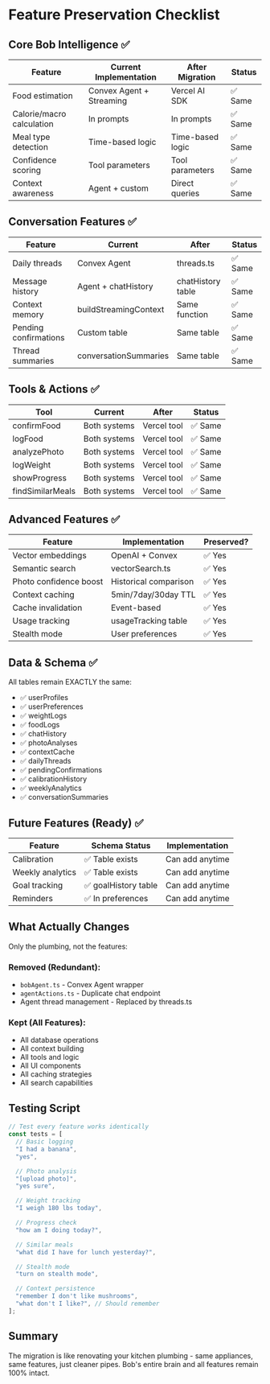 # Feature Preservation Checklist

## Core Bob Intelligence ✅

| Feature                   | Current Implementation   | After Migration  | Status  |
| ------------------------- | ------------------------ | ---------------- | ------- |
| Food estimation           | Convex Agent + Streaming | Vercel AI SDK    | ✅ Same |
| Calorie/macro calculation | In prompts               | In prompts       | ✅ Same |
| Meal type detection       | Time-based logic         | Time-based logic | ✅ Same |
| Confidence scoring        | Tool parameters          | Tool parameters  | ✅ Same |
| Context awareness         | Agent + custom           | Direct queries   | ✅ Same |

## Conversation Features ✅

| Feature               | Current               | After             | Status  |
| --------------------- | --------------------- | ----------------- | ------- |
| Daily threads         | Convex Agent          | threads.ts        | ✅ Same |
| Message history       | Agent + chatHistory   | chatHistory table | ✅ Same |
| Context memory        | buildStreamingContext | Same function     | ✅ Same |
| Pending confirmations | Custom table          | Same table        | ✅ Same |
| Thread summaries      | conversationSummaries | Same table        | ✅ Same |

## Tools & Actions ✅

| Tool             | Current      | After       | Status  |
| ---------------- | ------------ | ----------- | ------- |
| confirmFood      | Both systems | Vercel tool | ✅ Same |
| logFood          | Both systems | Vercel tool | ✅ Same |
| analyzePhoto     | Both systems | Vercel tool | ✅ Same |
| logWeight        | Both systems | Vercel tool | ✅ Same |
| showProgress     | Both systems | Vercel tool | ✅ Same |
| findSimilarMeals | Both systems | Vercel tool | ✅ Same |

## Advanced Features ✅

| Feature                | Implementation        | Preserved? |
| ---------------------- | --------------------- | ---------- |
| Vector embeddings      | OpenAI + Convex       | ✅ Yes     |
| Semantic search        | vectorSearch.ts       | ✅ Yes     |
| Photo confidence boost | Historical comparison | ✅ Yes     |
| Context caching        | 5min/7day/30day TTL   | ✅ Yes     |
| Cache invalidation     | Event-based           | ✅ Yes     |
| Usage tracking         | usageTracking table   | ✅ Yes     |
| Stealth mode           | User preferences      | ✅ Yes     |

## Data & Schema ✅

All tables remain EXACTLY the same:

- ✅ userProfiles
- ✅ userPreferences
- ✅ weightLogs
- ✅ foodLogs
- ✅ chatHistory
- ✅ photoAnalyses
- ✅ contextCache
- ✅ dailyThreads
- ✅ pendingConfirmations
- ✅ calibrationHistory
- ✅ weeklyAnalytics
- ✅ conversationSummaries

## Future Features (Ready) ✅

| Feature          | Schema Status        | Implementation  |
| ---------------- | -------------------- | --------------- |
| Calibration      | ✅ Table exists      | Can add anytime |
| Weekly analytics | ✅ Table exists      | Can add anytime |
| Goal tracking    | ✅ goalHistory table | Can add anytime |
| Reminders        | ✅ In preferences    | Can add anytime |

## What Actually Changes

Only the plumbing, not the features:

### Removed (Redundant):

- `bobAgent.ts` - Convex Agent wrapper
- `agentActions.ts` - Duplicate chat endpoint
- Agent thread management - Replaced by threads.ts

### Kept (All Features):

- All database operations
- All context building
- All tools and logic
- All UI components
- All caching strategies
- All search capabilities

## Testing Script

```typescript
// Test every feature works identically
const tests = [
  // Basic logging
  "I had a banana",
  "yes",

  // Photo analysis
  "[upload photo]",
  "yes sure",

  // Weight tracking
  "I weigh 180 lbs today",

  // Progress check
  "how am I doing today?",

  // Similar meals
  "what did I have for lunch yesterday?",

  // Stealth mode
  "turn on stealth mode",

  // Context persistence
  "remember I don't like mushrooms",
  "what don't I like?", // Should remember
];
```

## Summary

The migration is like renovating your kitchen plumbing - same appliances, same features, just cleaner pipes. Bob's entire brain and all features remain 100% intact.
